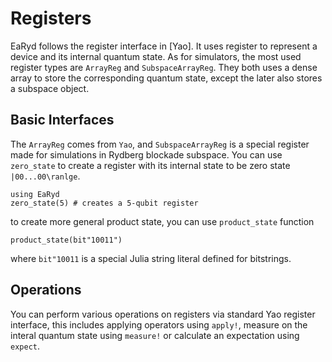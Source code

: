 # Registers

EaRyd follows the register interface in [Yao]. It uses register to 
represent a device and its internal quantum state.
As for simulators, the most used register types are `ArrayReg`
and `SubspaceArrayReg`. They both uses a dense array to store
the corresponding quantum state, except the later also stores
a subspace object.

## Basic Interfaces

The `ArrayReg` comes from `Yao`, and `SubspaceArrayReg` is a 
special register made for simulations in Rydberg blockade subspace.
You can use `zero_state` to create a register with its internal state to be zero state ``|00...00\ranlge``.

```@repl registers
using EaRyd
zero_state(5) # creates a 5-qubit register
```

to create more general product state, you can use `product_state`
function

```@repl registers
product_state(bit"10011")
```

where `bit"10011` is a special Julia string literal defined for
bitstrings.

## Operations

You can perform various operations on registers via standard Yao 
register interface, this includes applying operators using `apply!`, measure on the interal quantum state using `measure!` or
calculate an expectation
using `expect`.

